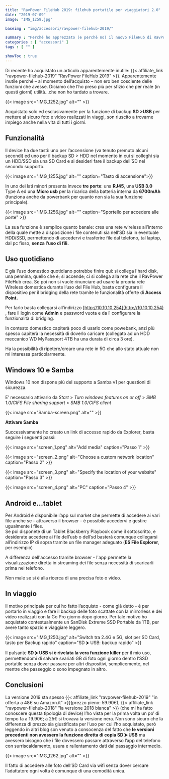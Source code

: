 ```yaml
---
title: "RavPower FileHub 2019: filehub portatile per viaggiatori 2.0"
date: "2019-07-09"
image: "IMG_1259.jpg"

baseimg : "img/accessori/ravpower-filehub-2019/"

summary : "Perchè ho apprezzato (e perchè no) il nuovo FileHub di RavPower versione 2019, con particolare attenzione all'uso in mobilità in cui mostra le proprie potenzialità."
categories : [ "accessori" ]
tags : [ "" ]

showToc : true
---
```


Di recente ho acquistato un articolo apparentemente inutile: {{< affiliate_link "ravpower-filehub-2019" "RavPower FileHub 2019" >}}. Apparentemente inutile perché – al momento dell’acquisto – non ero ben cosciente delle funzioni che avesse. Diciamo che l’ho preso più per sfizio che per reale (in questi giorni) utilità…che non ho tardato a trovare.

{{< image src="IMG_1252.jpg" alt="" >}}

Acquistato solo ed esclusivamente per la funzione di backup **SD >USB** per mettere al sicuro foto e video realizzati in viaggi, son riuscito a trovarne impiego anche nella vita di tutti i giorni.

## Funzionalità

Il device ha due tasti: uno per l’accensione (va tenuto premuto alcuni secondi) ed uno per il backup SD > HDD nel momento in cui si colleghi sia un HDD/SSD sia una SD Card e si desideri fare il backup dell’SD nel secondo supporto.

{{< image src="IMG_1255.jpg" alt="" caption="Tasto di accensione">}}

In uno dei lati minori presenta invece **tre porte**: una **RJ45**, una **USB 3.0** Type A ed una **Micro usb** per la ricarica della batteria interna da **6700mAh** (funziona anche da powerbank per quanto non sia la sua funzione principale).

{{< image src="IMG_1256.jpg" alt="" caption="Sportello per accedere alle porte" >}}

La sua funzione è semplice quanto banale: crea una rete wireless all’interno della quale mette a disposizione i file contenuti sia nell’SD sia in eventuale HDD/SSD, permettendo di accedervi e trasferire file dal telefono, tal laptop, dal pc fisso, **senza l’uso di fili.**

## Uso quotidiano

E già l’uso domestico quotidiano potrebbe finire qui: si collega l'hard disk, una pennina, quello che è; si accende; ci si collega alla rete che il RavPower FileHub crea. Se poi non si vuole rinunciare ad usare la propria rete Wireless domestica durante l’uso del File Hub, basta configurare il dispositivo per il bridging della rete tramite le funzionalità offerte di **Access Point.**

Per farlo basta collegarsi all’indirizzo [http://10.10.10.254](http://10.10.10.254) , fare il login come **Admin** e password vuota e da lì configurare la funzionalità di bridging.

In contesto domestico capiterà poco di usarlo come powebank, anzi più spesso capiterà la necessità di doverlo caricare (collegato ad un HDD meccanico WD MyPassport 4TB ha una durata di circa 3 ore).

Ha la possibilità di ripetere/creare una rete in 5G che allo stato attuale non mi interessa particolarmente.

## Windows 10 e Samba

Windows 10 non dispone più del supporto a Samba v1 per questioni di sicurezza.

E’ necessario attivarlo da _Start_ > _Turn windows features on or off_ > _SMB 1.0/CIFS File sharing support_ > _SMB 1.0/CIFS client_

{{< image src="Samba-screen.png" alt="" >}}

**Attivare Samba**  

Successivamente ho creato un link di accesso rapido da Explorer, basta seguire i seguenti passi:

{{< image src="screen_1.png" alt="Add media" caption="Passo 1" >}}

{{< image src="screen_2.png" alt="Choose a custom network location" caption="Passo 2" >}}

{{< image src="screen_3.png" alt="Specify the location of your website" caption="Passo 3" >}}

{{< image src="screen_4.png" alt="PC" caption="Passo 4" >}}

## Android e...tablet

Per Android è disponibile l’app sul market che permette di accedere ai vari file anche se - attraverso il browser - è possibile accedervi e gestire ugualmente i files.  
Se poi disponete di un Tablet Blackberry Playbook come il sottoscritto, e desiderate accedere ai file dell’usb o dell’sd basterà comunque collegarsi all’indirizzo IP di sopra tramite un file manager adeguato (**ES File Explorer**, per esempio)

A differenza dell'accesso tramite browser - l'app permette la visualizzazione diretta in streaming dei file senza necessità di scaricarli prima nel telefono.

Non male se si è alla ricerca di una precisa foto o video.

## In viaggio

Il motivo principale per cui ho fatto l’acquisto - come già detto - è per portarlo in viaggio e fare il backup delle foto scattate con la mirrorless e dei video realizzati con la Go Pro giorno dopo giorno. Per tale motivo ho acquistato contestualmente un SanDisk Extreme SSD Portable da 1TB, per avere tanto spazio e viaggiare leggero.

{{< image src="IMG_1250.jpg" alt="Switch tra 2.4G e 5G, slot per SD Card, tasto per Backup rapido" caption="SD ⮞ USB: backup rapido" >}}

Il pulsante **SD ⮞ USB si è rivelata la vera funzione killer** per il mio uso, permettendomi di salvare svariati GB di foto ogni giorno dentro l’SSD portatile senza dover passare per altri dispositivi, semplicemente, nel mentre che passeggio o sono impegnato in altro.

## Conclusioni

La versione 2019 sta spesso {{< affiliate_link "ravpower-filehub-2019" "in offerta a 48€ su Amazon.it" >}}(prezzo pieno: 59.90€), {{< affiliate_link "ravpower-filehub-2018" "la versione 2018 bianca" >}} (che mi ha fatto conoscere questa tipologia di device) l’ho vista per la prima volta un po’ di tempo fa a 19.90€; a 25€ si trovava la versione nera. Non sono sicuro che la differenza di prezzo sia giustificata per l’uso per cui l’ho acquistato, però leggendo in altri blog son venuto a consocenza del fatto che **le versioni precedenti non avessero la funzione diretta di copia SD ⮞ USB** ma avessero bisogno che i file dovessero passare attraverso l’app del telefono con surriscaldamento, usura e rallentamento dati dal passaggio intermedio.

{{< image src="IMG_1262.jpg" alt="" >}}

Il fatto di accedere alle foto dell’SD Card via wifi senza dover cercare l’adattatore ogni volta è comunque di una comodità unica.
